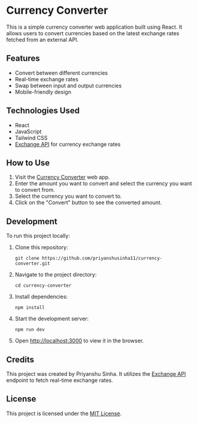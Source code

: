 # Currency Converter

This is a simple currency converter web application built using React. It allows users to convert currencies based on the latest exchange rates fetched from an external API.

## Features

- Convert between different currencies
- Real-time exchange rates
- Swap between input and output currencies
- Mobile-friendly design

## Technologies Used

- React
- JavaScript
- Tailwind CSS
- [Exchange API](https://github.com/fawazahmed0/exchange-api) for currency exchange rates

## How to Use

1. Visit the [Currency Converter](https://currency-converter-priyanshusinha11.vercel.app/) web app.
2. Enter the amount you want to convert and select the currency you want to convert from.
3. Select the currency you want to convert to.
4. Click on the "Convert" button to see the converted amount.

## Development

To run this project locally:

1. Clone this repository:

    `git clone https://github.com/priyanshusinha11/currency-converter.git`


2. Navigate to the project directory:

    `cd currency-converter`


3. Install dependencies:

    `npm install`
4. Start the development server:

    `npm run dev`



5. Open [http://localhost:3000](http://localhost:3000) to view it in the browser.

## Credits

This project was created by Priyanshu Sinha. It utilizes the [Exchange API](https://github.com/fawazahmed0/exchange-api) endpoint to fetch real-time exchange rates.

## License

This project is licensed under the [MIT License](LICENSE).



